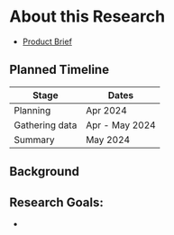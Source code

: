 # About this Research

- [Product Brief]()


## Planned Timeline

| Stage | Dates |
| --- | ---|
| Planning | Apr 2024 |
| Gathering data | Apr - May 2024 |
| Summary | May 2024 |

## Background



## Research Goals:
- 

